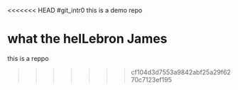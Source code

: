 <<<<<<< HEAD
#git_intr0
this is a demo repo

what the helLebron James
=======
this is a reppo
>>>>>>> cf104d3d7553a9842abf25a29f6270c7123ef195
